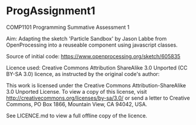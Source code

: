 # ProgAssignment1
COMP1101 Programming Summative Assessment 1

Aim: Adapting the sketch 'Particle Sandbox' by Jason Labbe from OpenProcessing into a reuseable component using javascript
classes.

Source of initial code: https://www.openprocessing.org/sketch/605835

Licence used: Creative Commons Attribution ShareAlike 3.0 Unported (CC BY-SA 3.0) licence, as instructed by the original code's author:

This work is licensed under the Creative Commons Attribution-ShareAlike 3.0 Unported License. To view a copy of this license, visit http://creativecommons.org/licenses/by-sa/3.0/ or send a letter to Creative Commons, PO Box 1866, Mountain View, CA 94042, USA.

See LICENCE.md to view a full offline copy of the licence.
